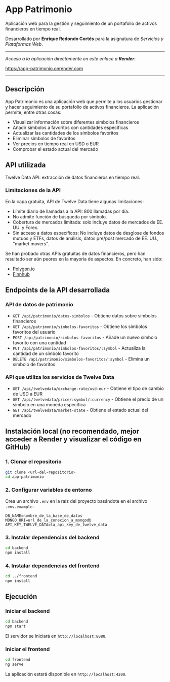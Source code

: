 # App Patrimonio

Aplicación web para la gestión y seguimiento de un portafolio de activos financieros en tiempo real.

Desarrollado por **Enrique Redondo Cortés** para la asignatura de *Servicios y Plataformas Web*.

***
*Acceso a la aplicación directamente en este enlace a **Render**:*

https://app-patrimonio.onrender.com
***

## Descripción

App Patrimonio es una aplicación web que permite a los usuarios gestionar 
y hacer seguimiento de su portafolio de activos financieros. 
La aplicación permite, entre otras cosas:

- Visualizar información sobre diferentes símbolos financieros
- Añadir símbolos a favoritos con cantidades específicas
- Actualizar las cantidades de los símbolos favoritos
- Eliminar símbolos de favoritos
- Ver precios en tiempo real en USD o EUR
- Comprobar el estado actual del mercado

## API utilizada

Twelve Data API: extracción de datos financieros en tiempo real.

### Limitaciones de la API
 
En la capa gratuita, API de Twelve Data tiene algunas limitaciones:

- Límite diario de llamadas a la API: 800 llamadas por día.
- No admite función de búsqueda por símbolo.
- Cobertura de mercados limitada: solo incluye datos de mercados de EE. UU. y Forex.
- Sin acceso a datos específicos: No incluye datos de desglose de fondos mutuos y ETFs, 
  datos de análisis, datos pre/post mercado de EE. UU., "market movers".

Se han probado otras APIs gratuitas de datos financieros, pero han resultado ser aún peores en la mayoría de aspectos.
En concreto, han sido:

- [Polygon.io](https://polygon.io/)
- [Finnhub](https://finnhub.io/)


## Endpoints de la API desarrollada

### API de datos de patrimonio

- `GET /api/patrimonio/datos-simbolos` - Obtiene datos sobre símbolos financieros
- `GET /api/patrimonio/simbolos-favoritos` - Obtiene los símbolos favoritos del usuario
- `POST /api/patrimonio/simbolos-favoritos` - Añade un nuevo símbolo favorito con una cantidad
- `PUT /api/patrimonio/simbolos-favoritos/:symbol` - Actualiza la cantidad de un símbolo favorito
- `DELETE /api/patrimonio/simbolos-favoritos/:symbol` - Elimina un símbolo de favoritos

### API que utiliza los servicios de Twelve Data

- `GET /api/twelvedata/exchange-rate/usd-eur` - Obtiene el tipo de cambio de USD a EUR
- `GET /api/twelvedata/price/:symbol/:currency` - Obtiene el precio de un símbolo en una moneda específica
- `GET /api/twelvedata/market-state` - Obtiene el estado actual del mercado

## Instalación local (no recomendado, mejor acceder a Render y visualizar el código en GitHub)

### 1. Clonar el repositorio

```bash
git clone <url-del-repositorio>
cd app-patrimonio
```

### 2. Configurar variables de entorno

Crea un archivo `.env` en la raíz del proyecto basándote en el archivo `.env.example`:

```
DB_NAME=nombre_de_la_base_de_datos
MONGO_URI=url_de_la_conexion_a_mongodb
API_KEY_TWELVE_DATA=la_api_key_de_twelve_data
```

### 3. Instalar dependencias del backend

```bash
cd backend
npm install
```

### 4. Instalar dependencias del frontend

```bash
cd ../frontend
npm install
```

## Ejecución

### Iniciar el backend

```bash
cd backend
npm start
```

El servidor se iniciará en `http://localhost:8080`.

### Iniciar el frontend

```bash
cd frontend
ng serve
```

La aplicación estará disponible en `http://localhost:4200`.
